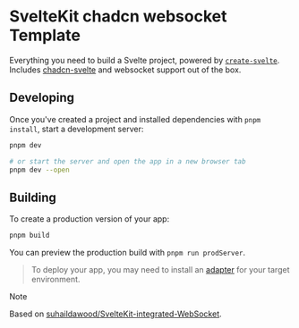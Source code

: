 # SvelteKit chadcn websocket Template

Everything you need to build a Svelte project, powered by [`create-svelte`](https://github.com/sveltejs/kit/tree/main/packages/create-svelte). Includes [chadcn-svelte](https://www.shadcn-svelte.com/) and websocket support out of the box.

## Developing

Once you've created a project and installed dependencies with `pnpm install`, start a development server:

```bash
pnpm dev

# or start the server and open the app in a new browser tab
pnpm dev --open
```

## Building

To create a production version of your app:

```bash
pnpm build
```

You can preview the production build with `pnpm run prodServer`.

> To deploy your app, you may need to install an [adapter](https://kit.svelte.dev/docs/adapters) for your target environment.

> [!NOTE]  
> Based on [suhaildawood/SvelteKit-integrated-WebSocket](https://github.com/suhaildawood/SvelteKit-integrated-WebSocket).